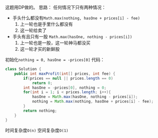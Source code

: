 这题用DP做的。
思路：
任何情况下只有两种情况：
* 手头什么都没有```Math.max(nothing, hasOne + prices[i] - fee)```
    1. 上一轮也是手里什么都没有
    2. 这一轮给卖了
* 手头有且只有一股 ```Math.max(hasOne, nothing - prices[i])```
  1. 上一轮也是一股，这一轮神马都没买
  2. 这一轮才买的新鲜股

初始化```nothing = 0, hasOne = -prices[0]```
代码：
```Java
class Solution {
    public int maxProfit(int[] prices, int fee) {
        if(prices == null || prices.length == 0)
            return 0;
        int hasOne = -prices[0], nothing = 0;
        for(int i = 1; i < prices.length; i++){
            hasOne = Math.max(hasOne, nothing - prices[i]);
            nothing = Math.max(nothing, hasOne + prices[i] - fee);
        }
        return nothing;
    }
}
```
时间复杂度```O(n)```
空间复杂度```O(1)```
